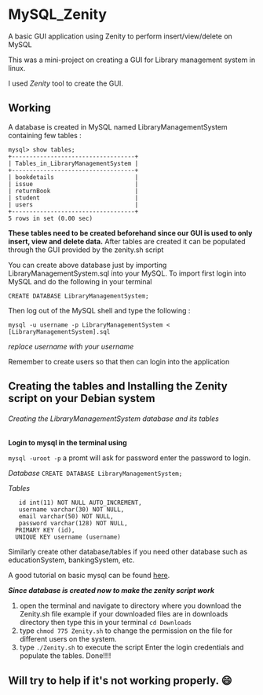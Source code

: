 # MySQL_Zenity
A basic GUI application using Zenity to perform insert/view/delete on MySQL 

This was a mini-project on creating a GUI for Library management system in linux.

I used *Zenity* tool to create the GUI.

## Working 
A database is created in MySQL named LibraryManagementSystem containing few tables :
```
mysql> show tables;
+-----------------------------------+
| Tables_in_LibraryManagementSystem |
+-----------------------------------+
| bookdetails                       |
| issue                             |
| returnBook                        |
| student                           |
| users                             |
+-----------------------------------+
5 rows in set (0.00 sec)
```

**These tables need to be created beforehand since our GUI is used to only insert, view and delete data.**
After tables are created it can be populated through the GUI provided by the zenity.sh script

You can create above database just by importing LibraryManagementSystem.sql into your MySQL.
To import first login into MySQL and do the following in your terminal
```
CREATE DATABASE LibraryManagementSystem;
```
Then log out of the MySQL shell and type the following :
```
mysql -u username -p LibraryManagementSystem < [LibraryManagementSystem].sql
```
_replace username with your username_

Remember to create users so that then can login into the application

## Creating the tables and Installing the Zenity script on your Debian system 
###### Creating the LibraryManagementSystem database and its tables

**Login to mysql in the terminal using**

`mysql -uroot -p` a promt will ask for password enter the password to login.

_Database_
`CREATE DATABASE LibraryManagementSystem;`

_Tables_
```CREATE TABLE users (
   id int(11) NOT NULL AUTO_INCREMENT,
   username varchar(30) NOT NULL,
   email varchar(50) NOT NULL,
   password varchar(128) NOT NULL,
  PRIMARY KEY (id),
  UNIQUE KEY username (username)
  ```
  
  Similarly create other database/tables if you need other database such as educationSystem, bankingSystem, etc.
  
  A good tutorial on basic mysql can be found [here](https://www.digitalocean.com/community/tutorials/a-basic-mysql-tutorial).
  
  **_Since database is created now to make the zenity script work_**
  
  1. open the terminal and navigate to directory where you download the Zenity.sh file 
  example if your downloaded files are in downloads directory then type this in your terminal
  `cd Downloads`
  2. type `chmod 775 Zenity.sh` to change the permission on the file for different users on the system.
  3. type `./Zenity.sh` to execute the script
  Enter the login credentials and populate the tables. Done!!!!
  
## Will try to help if it's not working properly. :smile: 
  
